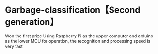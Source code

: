 # Garbage-classification【Second generation】
Won the first prize
Using Raspberry Pi as the upper computer and arduino as the lower MCU for operation, the recognition and processing speed is very fast

